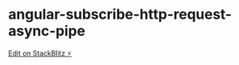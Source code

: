 # angular-subscribe-http-request-async-pipe

[Edit on StackBlitz ⚡️](https://stackblitz.com/edit/angular-subscribe-http-request-async-pipe)